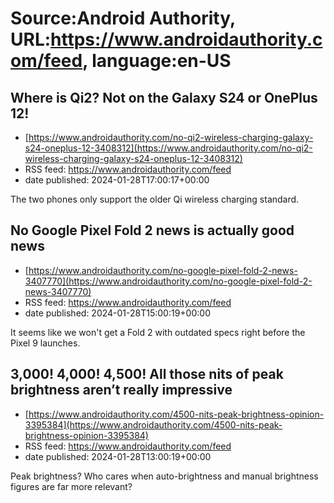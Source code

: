 # Source:Android Authority, URL:https://www.androidauthority.com/feed, language:en-US

## Where is Qi2? Not on the Galaxy S24 or OnePlus 12!
 - [https://www.androidauthority.com/no-qi2-wireless-charging-galaxy-s24-oneplus-12-3408312](https://www.androidauthority.com/no-qi2-wireless-charging-galaxy-s24-oneplus-12-3408312)
 - RSS feed: https://www.androidauthority.com/feed
 - date published: 2024-01-28T17:00:17+00:00

The two phones only support the older Qi wireless charging standard.

## No Google Pixel Fold 2 news is actually good news
 - [https://www.androidauthority.com/no-google-pixel-fold-2-news-3407770](https://www.androidauthority.com/no-google-pixel-fold-2-news-3407770)
 - RSS feed: https://www.androidauthority.com/feed
 - date published: 2024-01-28T15:00:19+00:00

It seems like we won't get a Fold 2 with outdated specs right before the Pixel 9 launches.

## 3,000! 4,000! 4,500! All those nits of peak brightness aren’t really impressive
 - [https://www.androidauthority.com/4500-nits-peak-brightness-opinion-3395384](https://www.androidauthority.com/4500-nits-peak-brightness-opinion-3395384)
 - RSS feed: https://www.androidauthority.com/feed
 - date published: 2024-01-28T13:00:19+00:00

Peak brightness? Who cares when auto-brightness and manual brightness figures are far more relevant?

